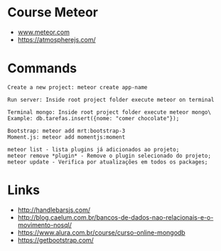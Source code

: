 # Course Meteor
* www.meteor.com 
* https://atmospherejs.com/



# Commands
```
Create a new project: meteor create app-name

Run server: Inside root project folder execute meteor on terminal

Terminal mongo: Inside root project folder execute meteor mongo\
Example: db.tarefas.insert({nome: "comer chocolate"});

Bootstrap: meteor add mrt:bootstrap-3
Moment.js: meteor add momentjs:moment

meteor list - lista plugins já adicionados ao projeto;
meteor remove *plugin* - Remove o plugin selecionado do projeto;
meteor update - Verifica por atualizações em todos os packages;

```

# Links
* http://handlebarsjs.com/
* http://blog.caelum.com.br/bancos-de-dados-nao-relacionais-e-o-movimento-nosql/
* https://www.alura.com.br/course/curso-online-mongodb
* https://getbootstrap.com/





